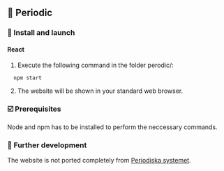 ## :microscope: Periodic

### :seedling: Install and launch

#### React
1. Execute the following command in the folder perodic/:
```
  npm start
```
2. The website will be shown in your standard web browser.

### :ballot_box_with_check: Prerequisites
Node and npm has to be installed to perform the neccessary commands.

### :triangular_flag_on_post: Further development
The website is not ported completely from [Periodiska systemet](../Periodiska_Systemet/).
